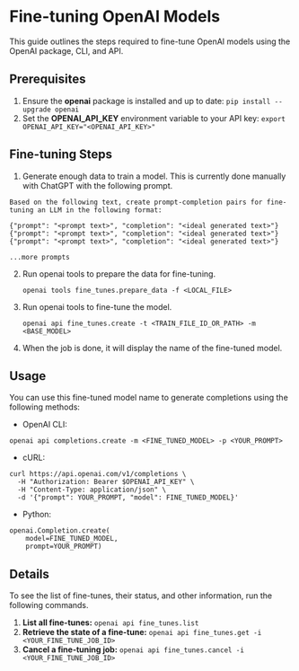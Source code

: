 # Fine-tuning OpenAI Models

This guide outlines the steps required to fine-tune OpenAI models using the OpenAI package, CLI, and API.

## Prerequisites

1. Ensure the **openai** package is installed and up to date: `pip install --upgrade openai`
2. Set the **OPENAI_API_KEY** environment variable to your API key: `export OPENAI_API_KEY="<OPENAI_API_KEY>"`

## Fine-tuning Steps

1. Generate enough data to train a model. This is currently done manually with ChatGPT with the following prompt.

```
Based on the following text, create prompt-completion pairs for fine-tuning an LLM in the following format:

{"prompt": "<prompt text>", "completion": "<ideal generated text>"}
{"prompt": "<prompt text>", "completion": "<ideal generated text>"}
{"prompt": "<prompt text>", "completion": "<ideal generated text>"}

...more prompts
```

2. Run openai tools to prepare the data for fine-tuning.

    ```openai tools fine_tunes.prepare_data -f <LOCAL_FILE>```

3. Run openai tools to fine-tune the model.

    ```openai api fine_tunes.create -t <TRAIN_FILE_ID_OR_PATH> -m <BASE_MODEL>```

4. When the job is done, it will display the name of the fine-tuned model.

## Usage

You can use this fine-tuned model name to generate completions using the following methods:

- OpenAI CLI:

```
openai api completions.create -m <FINE_TUNED_MODEL> -p <YOUR_PROMPT>
```

- cURL:

```
curl https://api.openai.com/v1/completions \
  -H "Authorization: Bearer $OPENAI_API_KEY" \
  -H "Content-Type: application/json" \
  -d '{"prompt": YOUR_PROMPT, "model": FINE_TUNED_MODEL}'
```

- Python:

```
openai.Completion.create(
    model=FINE_TUNED_MODEL,
    prompt=YOUR_PROMPT)
```

## Details

To see the list of fine-tunes, their status, and other information, run the following commands.

1. **List all fine-tunes:** `openai api fine_tunes.list`
2. **Retrieve the state of a fine-tune:** `openai api fine_tunes.get -i <YOUR_FINE_TUNE_JOB_ID>`
3. **Cancel a fine-tuning job:** `openai api fine_tunes.cancel -i <YOUR_FINE_TUNE_JOB_ID>`
